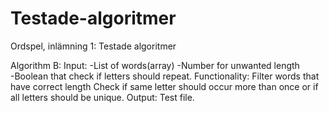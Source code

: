# Testade-algoritmer
Ordspel, inlämning 1: Testade algoritmer

 






Algorithm B: 
Input: 
-List of words(array)
-Number for unwanted length    
-Boolean that check if letters should repeat.
Functionality: 
Filter words that have correct length
Check if same letter should occur more than once or if all letters should be unique. 
Output: Test file. 

